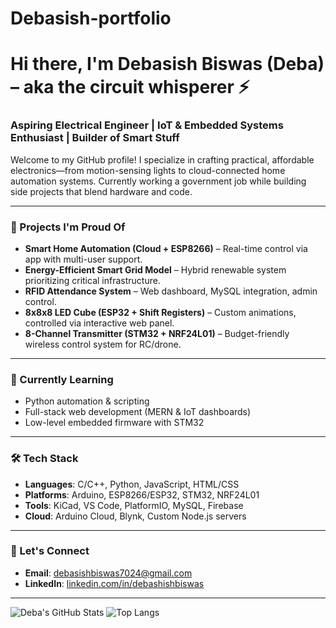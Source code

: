 # Debasish-portfolio
# Hi there, I'm Debasish Biswas (Deba) – aka the circuit whisperer ⚡

### Aspiring Electrical Engineer | IoT & Embedded Systems Enthusiast | Builder of Smart Stuff

Welcome to my GitHub profile! I specialize in crafting practical, affordable electronics—from motion-sensing lights to cloud-connected home automation systems. Currently working a government job while building side projects that blend hardware and code.

---

### 🔧 Projects I'm Proud Of
- **Smart Home Automation (Cloud + ESP8266)** – Real-time control via app with multi-user support.
- **Energy-Efficient Smart Grid Model** – Hybrid renewable system prioritizing critical infrastructure.
- **RFID Attendance System** – Web dashboard, MySQL integration, admin control.
- **8x8x8 LED Cube (ESP32 + Shift Registers)** – Custom animations, controlled via interactive web panel.
- **8-Channel Transmitter (STM32 + NRF24L01)** – Budget-friendly wireless control system for RC/drone.

---

### 🧠 Currently Learning
- Python automation & scripting  
- Full-stack web development (MERN & IoT dashboards)  
- Low-level embedded firmware with STM32

---

### 🛠️ Tech Stack
- **Languages**: C/C++, Python, JavaScript, HTML/CSS
- **Platforms**: Arduino, ESP8266/ESP32, STM32, NRF24L01
- **Tools**: KiCad, VS Code, PlatformIO, MySQL, Firebase
- **Cloud**: Arduino Cloud, Blynk, Custom Node.js servers

---

### 🔗 Let's Connect
- **Email**: debasishbiswas7024@gmail.com
- **LinkedIn**: [linkedin.com/in/debashishbiswas](https://www.linkedin.com/in/debasish-biswas-959196305?utm_source=share&utm_campaign=share_via&utm_content=profile&utm_medium=android_app)
---

![Deba's GitHub Stats](https://github-readme-stats.vercel.app/api?username=your-username&show_icons=true&theme=tokyonight)
![Top Langs](https://github-readme-stats.vercel.app/api/top-langs/?username=your-username&layout=compact&theme=tokyonight)